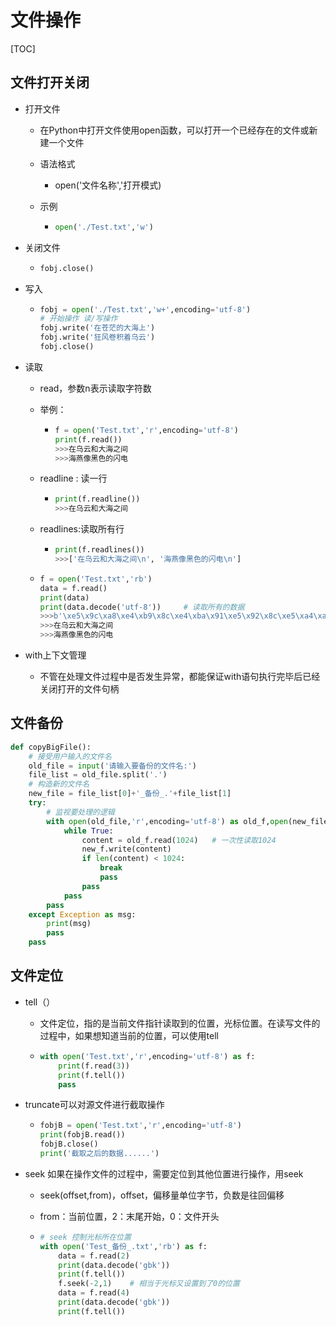 # 文件操作

[TOC]

## 文件打开关闭

* 打开文件

  * 在Python中打开文件使用open函数，可以打开一个已经存在的文件或新建一个文件

  * 语法格式

    * open('文件名称','打开模式)

  * 示例

    * ```python
      open('./Test.txt','w')
      ```

* 关闭文件

  * ```python
    fobj.close()
    ```

* 写入

  * ```python
    fobj = open('./Test.txt','w+',encoding='utf-8')
    # 开始操作 读/写操作
    fobj.write('在苍茫的大海上')
    fobj.write('狂风卷积着乌云')
    fobj.close()
    ```

* 读取

  * read，参数n表示读取字符数

  * 举例：

    * ```python
      f = open('Test.txt','r',encoding='utf-8')
      print(f.read())
      >>>在乌云和大海之间
      >>>海燕像黑色的闪电
      ```

  * readline : 读一行

    * ```python
      print(f.readline())
      >>>在乌云和大海之间
      ```

  * readlines:读取所有行

    * ```python
      print(f.readlines())
      >>>['在乌云和大海之间\n', '海燕像黑色的闪电\n']
      ```

  * ```python
    f = open('Test.txt','rb')
    data = f.read()
    print(data)
    print(data.decode('utf-8'))     # 读取所有的数据
    >>>b'\xe5\x9c\xa8\xe4\xb9\x8c\xe4\xba\x91\xe5\x92\x8c\xe5\xa4\xa7\xe6\xb5\xb7\xe4\xb9\x8b\xe9\x97\xb4\r\n\xe6\xb5\xb7\xe7\x87\x95\xe5\x83\x8f\xe9\xbb\x91\xe8\x89\xb2\xe7\x9a\x84\xe9\x97\xaa\xe7\x94\xb5\r\n'
    >>>在乌云和大海之间
    >>>海燕像黑色的闪电
    ```

* with上下文管理

  * 不管在处理文件过程中是否发生异常，都能保证with语句执行完毕后已经关闭打开的文件句柄

## 文件备份

```python
def copyBigFile():
    # 接受用户输入的文件名
    old_file = input('请输入要备份的文件名:')
    file_list = old_file.split('.')
    # 构造新的文件名
    new_file = file_list[0]+'_备份_.'+file_list[1]
    try:
        # 监视要处理的逻辑
        with open(old_file,'r',encoding='utf-8') as old_f,open(new_file,'w') as new_f:
            while True:
                content = old_f.read(1024)   # 一次性读取1024
                new_f.write(content)
                if len(content) < 1024:
                    break
                    pass
                pass
            pass
        pass
    except Exception as msg:
        print(msg)
        pass
    pass
```

## 文件定位

* tell（）

  * 文件定位，指的是当前文件指针读取到的位置，光标位置。在读写文件的过程中，如果想知道当前的位置，可以使用tell

  * ```python
    with open('Test.txt','r',encoding='utf-8') as f:
        print(f.read(3))
        print(f.tell())
        pass
    ```

    

* truncate可以对源文件进行截取操作

  * ```python
    fobjB = open('Test.txt','r',encoding='utf-8')
    print(fobjB.read())
    fobjB.close()
    print('截取之后的数据......')
    ```

    

* seek 如果在操作文件的过程中，需要定位到其他位置进行操作，用seek

  * seek(offset,from)，offset，偏移量单位字节，负数是往回偏移

  * from：当前位置，2：末尾开始，0：文件开头

  * ```python
    # seek 控制光标所在位置
    with open('Test_备份_.txt','rb') as f:
        data = f.read(2)
        print(data.decode('gbk'))
        print(f.tell())
        f.seek(-2,1)    # 相当于光标又设置到了0的位置
        data = f.read(4)
        print(data.decode('gbk'))
        print(f.tell())
    ```

    